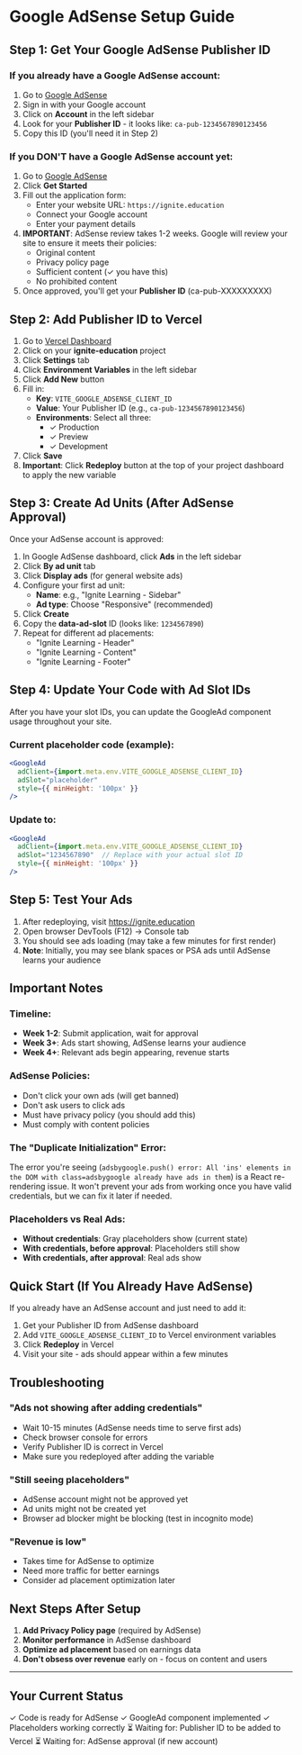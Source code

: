 # Google AdSense Setup Guide

## Step 1: Get Your Google AdSense Publisher ID

### If you already have a Google AdSense account:
1. Go to [Google AdSense](https://www.google.com/adsense)
2. Sign in with your Google account
3. Click on **Account** in the left sidebar
4. Look for your **Publisher ID** - it looks like: `ca-pub-1234567890123456`
5. Copy this ID (you'll need it in Step 2)

### If you DON'T have a Google AdSense account yet:
1. Go to [Google AdSense](https://www.google.com/adsense/start/)
2. Click **Get Started**
3. Fill out the application form:
   - Enter your website URL: `https://ignite.education`
   - Connect your Google account
   - Enter your payment details
4. **IMPORTANT**: AdSense review takes 1-2 weeks. Google will review your site to ensure it meets their policies:
   - Original content
   - Privacy policy page
   - Sufficient content (✓ you have this)
   - No prohibited content
5. Once approved, you'll get your **Publisher ID** (ca-pub-XXXXXXXXX)

## Step 2: Add Publisher ID to Vercel

1. Go to [Vercel Dashboard](https://vercel.com/dashboard)
2. Click on your **ignite-education** project
3. Click **Settings** tab
4. Click **Environment Variables** in the left sidebar
5. Click **Add New** button
6. Fill in:
   - **Key**: `VITE_GOOGLE_ADSENSE_CLIENT_ID`
   - **Value**: Your Publisher ID (e.g., `ca-pub-1234567890123456`)
   - **Environments**: Select all three:
     - ✓ Production
     - ✓ Preview
     - ✓ Development
7. Click **Save**
8. **Important**: Click **Redeploy** button at the top of your project dashboard to apply the new variable

## Step 3: Create Ad Units (After AdSense Approval)

Once your AdSense account is approved:

1. In Google AdSense dashboard, click **Ads** in the left sidebar
2. Click **By ad unit** tab
3. Click **Display ads** (for general website ads)
4. Configure your first ad unit:
   - **Name**: e.g., "Ignite Learning - Sidebar"
   - **Ad type**: Choose "Responsive" (recommended)
5. Click **Create**
6. Copy the **data-ad-slot** ID (looks like: `1234567890`)
7. Repeat for different ad placements:
   - "Ignite Learning - Header"
   - "Ignite Learning - Content"
   - "Ignite Learning - Footer"

## Step 4: Update Your Code with Ad Slot IDs

After you have your slot IDs, you can update the GoogleAd component usage throughout your site.

### Current placeholder code (example):
```jsx
<GoogleAd
  adClient={import.meta.env.VITE_GOOGLE_ADSENSE_CLIENT_ID}
  adSlot="placeholder"
  style={{ minHeight: '100px' }}
/>
```

### Update to:
```jsx
<GoogleAd
  adClient={import.meta.env.VITE_GOOGLE_ADSENSE_CLIENT_ID}
  adSlot="1234567890"  // Replace with your actual slot ID
  style={{ minHeight: '100px' }}
/>
```

## Step 5: Test Your Ads

1. After redeploying, visit https://ignite.education
2. Open browser DevTools (F12) → Console tab
3. You should see ads loading (may take a few minutes for first render)
4. **Note**: Initially, you may see blank spaces or PSA ads until AdSense learns your audience

## Important Notes

### Timeline:
- **Week 1-2**: Submit application, wait for approval
- **Week 3+**: Ads start showing, AdSense learns your audience
- **Week 4+**: Relevant ads begin appearing, revenue starts

### AdSense Policies:
- Don't click your own ads (will get banned)
- Don't ask users to click ads
- Must have privacy policy (you should add this)
- Must comply with content policies

### The "Duplicate Initialization" Error:
The error you're seeing (`adsbygoogle.push() error: All 'ins' elements in the DOM with class=adsbygoogle already have ads in them`) is a React re-rendering issue. It won't prevent your ads from working once you have valid credentials, but we can fix it later if needed.

### Placeholders vs Real Ads:
- **Without credentials**: Gray placeholders show (current state)
- **With credentials, before approval**: Placeholders still show
- **With credentials, after approval**: Real ads show

## Quick Start (If You Already Have AdSense)

If you already have an AdSense account and just need to add it:

1. Get your Publisher ID from AdSense dashboard
2. Add `VITE_GOOGLE_ADSENSE_CLIENT_ID` to Vercel environment variables
3. Click **Redeploy** in Vercel
4. Visit your site - ads should appear within a few minutes

## Troubleshooting

### "Ads not showing after adding credentials"
- Wait 10-15 minutes (AdSense needs time to serve first ads)
- Check browser console for errors
- Verify Publisher ID is correct in Vercel
- Make sure you redeployed after adding the variable

### "Still seeing placeholders"
- AdSense account might not be approved yet
- Ad units might not be created yet
- Browser ad blocker might be blocking (test in incognito mode)

### "Revenue is low"
- Takes time for AdSense to optimize
- Need more traffic for better earnings
- Consider ad placement optimization later

## Next Steps After Setup

1. **Add Privacy Policy page** (required by AdSense)
2. **Monitor performance** in AdSense dashboard
3. **Optimize ad placement** based on earnings data
4. **Don't obsess over revenue** early on - focus on content and users

---

## Your Current Status

✓ Code is ready for AdSense
✓ GoogleAd component implemented
✓ Placeholders working correctly
⏳ Waiting for: Publisher ID to be added to Vercel
⏳ Waiting for: AdSense approval (if new account)
